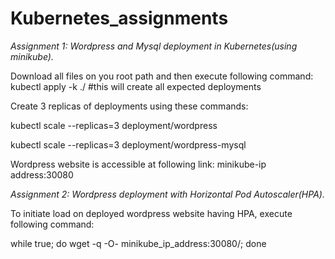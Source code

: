 # Kubernetes_assignments
*Assignment 1:*
*Wordpress and Mysql deployment in Kubernetes(using minikube).*

Download all files on you root path and then execute following command:
kubectl apply -k ./                         #this will create all expected deployments

Create 3 replicas of deployments using these commands:

kubectl scale  --replicas=3 deployment/wordpress

kubectl scale  --replicas=3 deployment/wordpress-mysql

Wordpress website is accessible at following link:
minikube-ip address:30080

*Assignment 2:*
*Wordpress deployment with Horizontal Pod Autoscaler(HPA).*

To initiate load on deployed wordpress website having HPA, execute following command:

while true; do wget -q -O- minikube_ip_address:30080/; done


